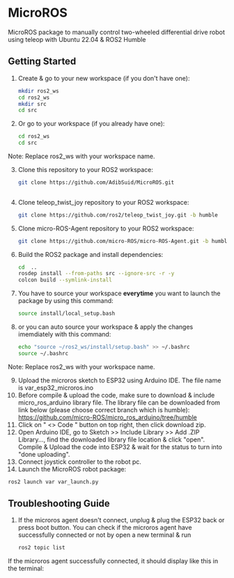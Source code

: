 # MicroROS
MicroROS package to manually control two-wheeled differential drive robot using teleop with Ubuntu 22.04 & ROS2 Humble

## Getting Started
1. Create & go to your new workspace (if you don't have one):
   ```bash
   mkdir ros2_ws
   cd ros2_ws
   mkdir src
   cd src

2. Or go to your workspace (if you already have one):
   ```bash
   cd ros2_ws
   cd src
   
Note: Replace ros2_ws with your workspace name.
   
3. Clone this repository to your ROS2 workspace:
   ```bash
   git clone https://github.com/AdibSuid/MicroROS.git
  
4. Clone teleop_twist_joy repository to your ROS2 workspace:
   ```bash
   git clone https://github.com/ros2/teleop_twist_joy.git -b humble

5. Clone micro-ROS-Agent repository to your ROS2 workspace:
   ```bash
   git clone https://github.com/micro-ROS/micro-ROS-Agent.git -b humble

6. Build the ROS2 package and install dependencies:
   ```bash
   cd  ..
   rosdep install --from-paths src --ignore-src -r -y
   colcon build --symlink-install

7. You have to source your workspace **everytime** you want to launch the package by using this command:
   ```bash
   source install/local_setup.bash

8. or you can auto source your workspace  & apply the changes imemdiately with this command:
   ```bash
   echo "source ~/ros2_ws/install/setup.bash" >> ~/.bashrc
   source ~/.bashrc

Note: Replace ros2_ws with your workspace name.

9. Upload the microros sketch to ESP32 using Arduino IDE. The file name is var_esp32_microros.ino
10. Before compile & upload the code, make sure to download & include micro_ros_arduino library file. The library file can be downloaded from link below (please choose correct branch which is humble):
    https://github.com/micro-ROS/micro_ros_arduino/tree/humble
11. Click on " <> Code " button on top right, then click download zip.
12. Open Arduino IDE, go to Sketch >> Include Library >> Add .ZIP Library..., find the downloaded library file location & click "open". Compile & Upload the code into ESP32 & wait for the status to turn into "done uploading".
13. Connect joystick controller to the robot pc.
14. Launch the MicroROS robot package:
   ```bash
   ros2 launch var var_launch.py
   ```
## Troubleshooting Guide
1. If the microros agent doesn't connect, unplug & plug the ESP32 back or press boot button. You can check if the    microros agent have successfully connected or not by open a new terminal & run
   ```bash
   ros2 topic list
  If the microros agent successfully connected, it should display like this in the terminal:
   ```bash
   
